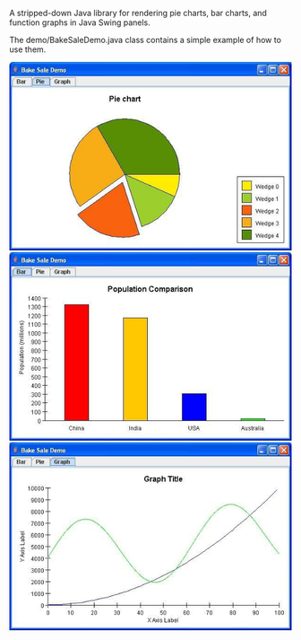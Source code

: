 A stripped-down Java library for rendering pie charts, bar charts, and function graphs in Java Swing panels.

The demo/BakeSaleDemo.java class contains a simple example of how to use them.

![pie chart](doc/piechart.jpeg)
![bar chart](doc/barchart.jpeg)
![function graph](doc/graph.jpeg)
